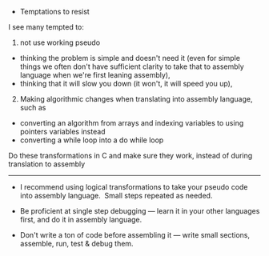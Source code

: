  * Temptations to resist

I see many tempted to:

1. not use working pseudo<br/>
  * thinking the problem is simple and doesn't need it (even for simple things we often don't have sufficient clarity to take that to assembly language when we're first leaning assembly), 
  * thinking that it will slow you down (it won't, it will speed you up), 

2. Making algorithmic changes when translating into assembly language, such as 
  * converting an algorithm from arrays and indexing variables to using pointers variables instead
  * converting a while loop into a do while loop

Do these transformations in C and make sure they work, instead of during translation to assembly

---

* I recommend using logical transformations to take your pseudo code into assembly language.&nbsp; Small steps repeated as needed.

* Be proficient at single step debugging &#8212; learn it in your other languages first, and do it in assembly language.

* Don't write a ton of code before assembling it &#8212; write small sections, assemble, run, test & debug them.

